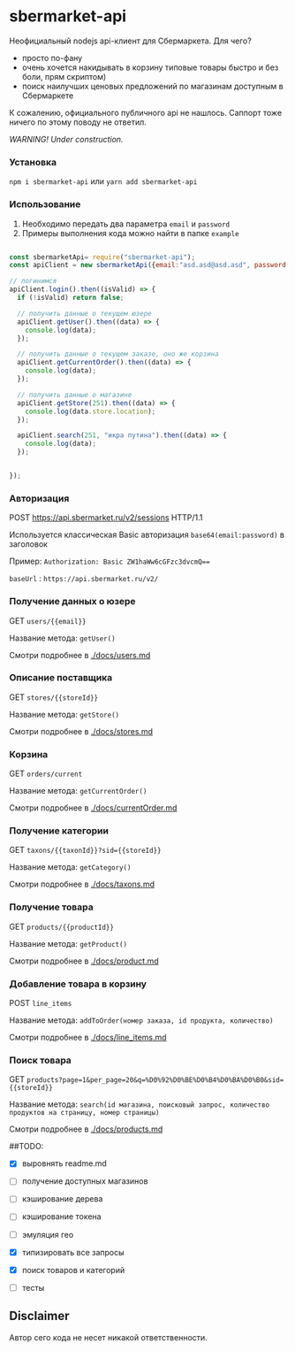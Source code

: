 # sbermarket-api
Неофициальный nodejs api-клиент для Сбермаркета. Для чего?
- просто по-фану
- очень хочется  накидывать в корзину типовые товары быстро и без боли, прям скриптом)
- поиск наилучших ценовых предложений по магазинам доступным в Сбермаркете

К сожалению, официального публичного api не нашлось. Саппорт тоже ничего по этому поводу не ответил.

*WARNING! Under construction.*

### Установка
```npm i sbermarket-api```
 или
```yarn add sbermarket-api```

### Использование
1. Необходимо передать два параметра `email` и `password`
3. Примеры выполнения кода можно найти в папке `example`

```JavaScript

const sbermarketApi= require("sbermarket-api");
const apiClient = new sbermarketApi({email:"asd.asd@asd.asd", password:"asdasd123"});

// логинимся
apiClient.login().then((isValid) => {
  if (!isValid) return false;

  // получить данные о текущем юзере
  apiClient.getUser().then((data) => {
    console.log(data);
  });

  // получить данные о текущем заказе, оно же корзина
  apiClient.getCurrentOrder().then((data) => {
    console.log(data);
  });

  // получить данные о магазине
  apiClient.getStore(251).then((data) => {
    console.log(data.store.location);
  });

  apiClient.search(251, "икра путина").then((data) => {
    console.log(data);
  });


});
```


### Авторизация

POST https://api.sbermarket.ru/v2/sessions HTTP/1.1

Используется классическая Basic авторизация `base64(email:password)` в заголовок

Пример: `Authorization: Basic ZW1haWw6cGFzc3dvcmQ==`

`baseUrl` : `https://api.sbermarket.ru/v2/`


### Получение данных о юзере
GET `users/{{email}}`

Название метода: `getUser()`

Смотри подробнее в [./docs/users.md](./docs/users.md)

### Описание поставщика
GET `stores/{{storeId}}`

Название метода: `getStore()`


Смотри подробнее в [./docs/stores.md](./docs/stores.md)


### Корзина
GET `orders/current`

Название метода: `getCurrentOrder()`

Смотри подробнее в [./docs/currentOrder.md](./docs/currentOrder.md)


### Получение категории
GET `taxons/{{taxonId}}?sid={{storeId}}`

Название метода: `getCategory()`

Смотри подробнее в [./docs/taxons.md](./docs/taxons.md)


### Получение товара
GET `products/{{productId}}`

Название метода: `getProduct()`

Смотри подробнее в [./docs/product.md](./docs/product.md)


### Добавление товара в корзину
POST `line_items`

Название метода: `addToOrder(номер заказа, id продукта, количество)`

Смотри подробнее в [./docs/line_items.md](./docs/line_items.md)


### Поиск товара
GET `products?page=1&per_page=20&q=%D0%92%D0%BE%D0%B4%D0%BA%D0%B0&sid={{storeId}}`

Название метода: `search(id магазина, поисковый запрос, количество продуктов на страницу, номер страницы)`

Смотри подробнее в [./docs/products.md](./docs/products.md)


##TODO:
- [x] выровнять readme.md
- [ ] получение доступных магазинов
- [ ] кэширование дерева
- [ ] кэширование токена
- [ ] эмуляция гео
- [x] типизировать все запросы
- [x] поиск товаров и категорий
- [ ] тесты


## Disclaimer
Автор сего кода не несет никакой ответственности.
